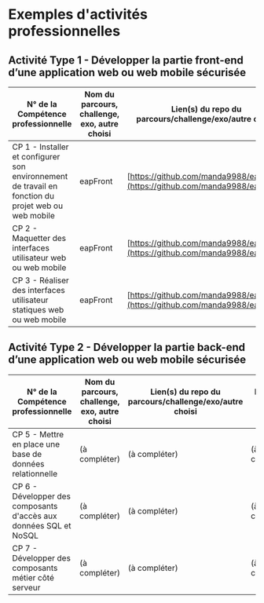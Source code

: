 # Exemples d'activités professionnelles

## Activité Type 1 - Développer la partie front-end d’une application web ou web mobile sécurisée

| N° de la Compétence professionnelle                                                                 | Nom du parcours, challenge, exo, autre choisi | Lien(s) du repo du parcours/challenge/exo/autre choisi                         | Explique ton/tes choix                                             |
| --------------------------------------------------------------------------------------------------- | --------------------------------------------- | ------------------------------------------------------------------------------ | ------------------------------------------------------------------ |
| CP 1 - Installer et configurer son environnement de travail en fonction du projet web ou web mobile | eapFront                                      | [https://github.com/manda9988/eapFront](https://github.com/manda9988/eapFront) | Configuration de l'environnement de développement.                 |
| CP 2 - Maquetter des interfaces utilisateur web ou web mobile                                       | eapFront                                      | [https://github.com/manda9988/eapFront](https://github.com/manda9988/eapFront) | Création de wireframes pour le projet.                             |
| CP 3 - Réaliser des interfaces utilisateur statiques web ou web mobile                              | eapFront                                      | [https://github.com/manda9988/eapFront](https://github.com/manda9988/eapFront) | Développement des interfaces utilisateur statiques en HTML et CSS. |

## Activité Type 2 - Développer la partie back-end d’une application web ou web mobile sécurisée

| N° de la Compétence professionnelle                               | Nom du parcours, challenge, exo, autre choisi | Lien(s) du repo du parcours/challenge/exo/autre choisi | Explique ton/tes choix |
| ----------------------------------------------------------------- | --------------------------------------------- | ------------------------------------------------------ | ---------------------- |
| CP 5 - Mettre en place une base de données relationnelle          | (à compléter)                                 | (à compléter)                                          | (à compléter)          |
| CP 6 - Développer des composants d'accès aux données SQL et NoSQL | (à compléter)                                 | (à compléter)                                          | (à compléter)          |
| CP 7 - Développer des composants métier côté serveur              | (à compléter)                                 | (à compléter)                                          | (à compléter)          |
